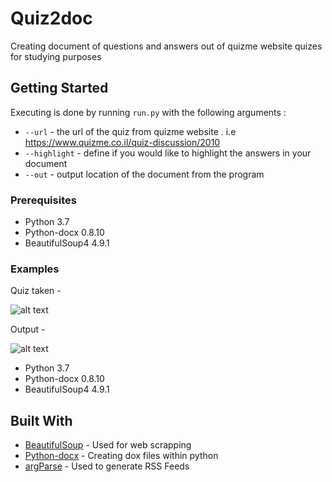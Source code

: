 # Quiz2doc

Creating document of questions and answers out of quizme website quizes for studying purposes 

## Getting Started
Executing is done by running `run.py` with the following arguments : 

* `--url` - the url of the quiz from quizme website . i.e https://www.quizme.co.il/quiz-discussion/2010
* `--highlight` - define if you would like to highlight the answers in your document
* `--out` - output location of the document from the program


### Prerequisites

* Python 3.7
* Python-docx 0.8.10 
* BeautifulSoup4 4.9.1



### Examples

Quiz taken - 

![alt text](https://github.com/eranns/QuizScrapper/blob/master/showcase/quizme_page.png "quiz input")


Output - 

![alt text](https://github.com/eranns/QuizScrapper/blob/master/showcase/output_example.png "Document output")


* Python 3.7
* Python-docx 0.8.10 
* BeautifulSoup4 4.9.1


## Built With

* [BeautifulSoup](https://www.crummy.com/software/BeautifulSoup/bs4/doc/) - Used for web scrapping
* [Python-docx](https://python-docx.readthedocs.io/en/latest/) - Creating dox files within python
* [argParse](https://docs.python.org/3/library/argparse.html) - Used to generate RSS Feeds


